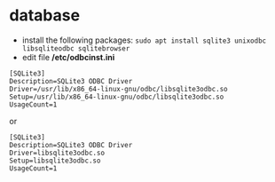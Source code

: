 # database

- install the following packages: `sudo apt install sqlite3 unixodbc libsqliteodbc sqlitebrowser`
- edit file **/etc/odbcinst.ini**
```
[SQLite3]
Description=SQLite3 ODBC Driver
Driver=/usr/lib/x86_64-linux-gnu/odbc/libsqlite3odbc.so
Setup=/usr/lib/x86_64-linux-gnu/odbc/libsqlite3odbc.so
UsageCount=1
```
or 
```
[SQLite3]
Description=SQLite3 ODBC Driver
Driver=libsqlite3odbc.so
Setup=libsqlite3odbc.so
UsageCount=1
```